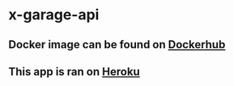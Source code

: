 # x-garage-api

## Docker image can be found on [Dockerhub](https://hub.docker.com/repository/docker/liorelb/x-garage-api)
## This app is ran on [Heroku](https://x-garage-api.herokuapp.com/)

